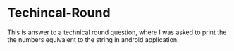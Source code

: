 # Techincal-Round

This is answer to a technical round question, where I was asked to print the the numbers equivalent to the string in android application.
